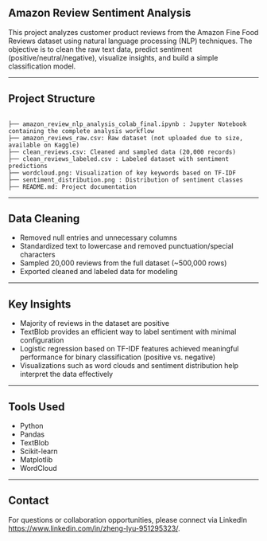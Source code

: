 ## Amazon Review Sentiment Analysis

This project analyzes customer product reviews from the Amazon Fine Food Reviews dataset using natural language processing (NLP) techniques. The objective is to clean the raw text data, predict sentiment (positive/neutral/negative), visualize insights, and build a simple classification model.

---

## Project Structure

```

├── amazon_review_nlp_analysis_colab_final.ipynb : Jupyter Notebook containing the complete analysis workflow
├── amazon_reviews_raw.csv: Raw dataset (not uploaded due to size, available on Kaggle)
├── clean_reviews.csv: Cleaned and sampled data (20,000 records)
├── clean_reviews_labeled.csv : Labeled dataset with sentiment predictions
├── wordcloud.png: Visualization of key keywords based on TF-IDF
├── sentiment_distribution.png : Distribution of sentiment classes
├── README.md: Project documentation
```

---

## Data Cleaning

- Removed null entries and unnecessary columns
- Standardized text to lowercase and removed punctuation/special characters
- Sampled 20,000 reviews from the full dataset (~500,000 rows)
- Exported cleaned and labeled data for modeling

---

## Key Insights

- Majority of reviews in the dataset are positive
- TextBlob provides an efficient way to label sentiment with minimal configuration
- Logistic regression based on TF-IDF features achieved meaningful performance for binary classification (positive vs. negative)
- Visualizations such as word clouds and sentiment distribution help interpret the data effectively

---

## Tools Used
- Python
- Pandas
- TextBlob
- Scikit-learn
- Matplotlib
- WordCloud

---

## Contact
For questions or collaboration opportunities, please connect via LinkedIn https://www.linkedin.com/in/zheng-lyu-951295323/.
